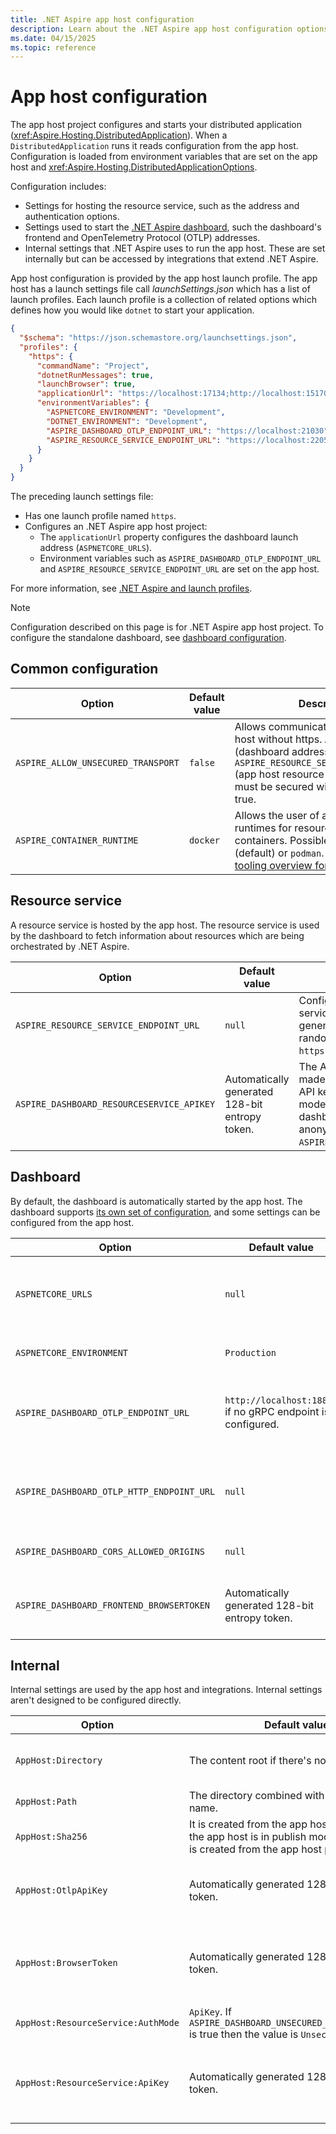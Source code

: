 ```yaml
---
title: .NET Aspire app host configuration
description: Learn about the .NET Aspire app host configuration options.
ms.date: 04/15/2025
ms.topic: reference
---
```


# App host configuration

The app host project configures and starts your distributed application (<xref:Aspire.Hosting.DistributedApplication>). When a `DistributedApplication` runs it reads configuration from the app host. Configuration is loaded from environment variables that are set on the app host and <xref:Aspire.Hosting.DistributedApplicationOptions>.

Configuration includes:

- Settings for hosting the resource service, such as the address and authentication options.
- Settings used to start the [.NET Aspire dashboard](../fundamentals/dashboard/overview.md), such the dashboard's frontend and OpenTelemetry Protocol (OTLP) addresses.
- Internal settings that .NET Aspire uses to run the app host. These are set internally but can be accessed by integrations that extend .NET Aspire.

App host configuration is provided by the app host launch profile. The app host has a launch settings file call _launchSettings.json_ which has a list of launch profiles. Each launch profile is a collection of related options which defines how you would like `dotnet` to start your application.

```json
{
  "$schema": "https://json.schemastore.org/launchsettings.json",
  "profiles": {
    "https": {
      "commandName": "Project",
      "dotnetRunMessages": true,
      "launchBrowser": true,
      "applicationUrl": "https://localhost:17134;http://localhost:15170",
      "environmentVariables": {
        "ASPNETCORE_ENVIRONMENT": "Development",
        "DOTNET_ENVIRONMENT": "Development",
        "ASPIRE_DASHBOARD_OTLP_ENDPOINT_URL": "https://localhost:21030",
        "ASPIRE_RESOURCE_SERVICE_ENDPOINT_URL": "https://localhost:22057"
      }
    }
  }
}
```

The preceding launch settings file:

- Has one launch profile named `https`.
- Configures an .NET Aspire app host project:
  - The `applicationUrl` property configures the dashboard launch address (`ASPNETCORE_URLS`).
  - Environment variables such as `ASPIRE_DASHBOARD_OTLP_ENDPOINT_URL` and `ASPIRE_RESOURCE_SERVICE_ENDPOINT_URL` are set on the app host.

For more information, see [.NET Aspire and launch profiles](../fundamentals/launch-profiles.md).

> [!NOTE]
> Configuration described on this page is for .NET Aspire app host project. To configure the standalone dashboard, see [dashboard configuration](../fundamentals/dashboard/configuration.md).

## Common configuration

| Option | Default value | Description |
|--|--|--|
| `ASPIRE_ALLOW_UNSECURED_TRANSPORT` | `false` | Allows communication with the app host without https. `ASPNETCORE_URLS` (dashboard address) and `ASPIRE_RESOURCE_SERVICE_ENDPOINT_URL` (app host resource service address) must be secured with HTTPS unless true. |
| `ASPIRE_CONTAINER_RUNTIME` | `docker` | Allows the user of alternative container runtimes for resources backed by containers. Possible values are `docker` (default) or `podman`. See [Setup and tooling overview for more details](../fundamentals/setup-tooling.md).  |

## Resource service

A resource service is hosted by the app host. The resource service is used by the dashboard to fetch information about resources which are being orchestrated by .NET Aspire.

| Option | Default value | Description |
|--|--|--|
| `ASPIRE_RESOURCE_SERVICE_ENDPOINT_URL` | `null` | Configures the address of the resource service hosted by the app host. Automatically generated with _launchSettings.json_ to have a random port on localhost. For example, `https://localhost:17037`. |
| `ASPIRE_DASHBOARD_RESOURCESERVICE_APIKEY` | Automatically generated 128-bit entropy token. | The API key used to authenticate requests made to the app host's resource service. The API key is required if the app host is in run mode, the dashboard isn't disabled, and the dashboard isn't configured to allow anonymous access with `ASPIRE_DASHBOARD_UNSECURED_ALLOW_ANONYMOUS`. |

## Dashboard

By default, the dashboard is automatically started by the app host. The dashboard supports [its own set of configuration](../fundamentals/dashboard/configuration.md), and some settings can be configured from the app host.

| Option | Default value | Description |
|--|--|--|
| `ASPNETCORE_URLS` | `null` | Dashboard address. Must be `https` unless `ASPIRE_ALLOW_UNSECURED_TRANSPORT` or `DistributedApplicationOptions.AllowUnsecuredTransport` is true. Automatically generated with _launchSettings.json_ to have a random port on localhost. The value in launch settings is set on the `applicationUrls` property. |
| `ASPNETCORE_ENVIRONMENT` | `Production` | Configures the environment the dashboard runs as. For more information, see [Use multiple environments in ASP.NET Core](/aspnet/core/fundamentals/environments). |
| `ASPIRE_DASHBOARD_OTLP_ENDPOINT_URL` | `http://localhost:18889` if no gRPC endpoint is configured. | Configures the dashboard OTLP gRPC address. Used by the dashboard to receive telemetry over OTLP. Set on resources as the `OTEL_EXPORTER_OTLP_ENDPOINT` env var. The `OTEL_EXPORTER_OTLP_PROTOCOL` env var is `grpc`.  Automatically generated with _launchSettings.json_ to have a random port on localhost. |
| `ASPIRE_DASHBOARD_OTLP_HTTP_ENDPOINT_URL` | `null` | Configures the dashboard OTLP HTTP address. Used by the dashboard to receive telemetry over OTLP. If only `ASPIRE_DASHBOARD_OTLP_HTTP_ENDPOINT_URL` is configured then it is set on resources as the `OTEL_EXPORTER_OTLP_ENDPOINT` env var. The `OTEL_EXPORTER_OTLP_PROTOCOL` env var is `http/protobuf`. |
| `ASPIRE_DASHBOARD_CORS_ALLOWED_ORIGINS` | `null` | Overrides the CORS allowed origins configured in the dashboard. This setting replaces the default behavior of calculating allowed origins based on resource endpoints. |
| `ASPIRE_DASHBOARD_FRONTEND_BROWSERTOKEN` | Automatically generated 128-bit entropy token. | Configures the frontend browser token. This is the value that must be entered to access the dashboard when the auth mode is BrowserToken. If no browser token is specified then a new token is generated each time the app host is launched. |

## Internal

Internal settings are used by the app host and integrations. Internal settings aren't designed to be configured directly.

| Option | Default value | Description |
|--|--|--|
| `AppHost:Directory` | The content root if there's no project. | Directory of the project where the app host is located. Accessible from the <xref:Aspire.Hosting.IDistributedApplicationBuilder.AppHostDirectory?displayProperty=nameWithType>. |
| `AppHost:Path` | The directory combined with the application name. | The path to the app host. It combines the directory with the application name. |
| `AppHost:Sha256` | It is created from the app host name when the app host is in publish mode. Otherwise it is created from the app host path. | Hex encoded hash for the current application. The hash is based on the location of the app on the current machine so it is stable between launches of the app host. |
| `AppHost:OtlpApiKey` | Automatically generated 128-bit entropy token. | The API key used to authenticate requests sent to the dashboard OTLP service. The value is present if needed: the app host is in run mode, the dashboard isn't disabled, and the dashboard isn't configured to allow anonymous access with `ASPIRE_DASHBOARD_UNSECURED_ALLOW_ANONYMOUS`. |
| `AppHost:BrowserToken` | Automatically generated 128-bit entropy token. | The browser token used to authenticate browsing to the dashboard when it is launched by the app host. The browser token can be set by `ASPIRE_DASHBOARD_FRONTEND_BROWSERTOKEN`. The value is present if needed: the app host is in run mode, the dashboard isn't disabled, and the dashboard isn't configured to allow anonymous access with `ASPIRE_DASHBOARD_UNSECURED_ALLOW_ANONYMOUS`. |
| `AppHost:ResourceService:AuthMode` | `ApiKey`. If `ASPIRE_DASHBOARD_UNSECURED_ALLOW_ANONYMOUS` is true then the value is `Unsecured`. | The authentication mode used to access the resource service. The value is present if needed: the app host is in run mode and the dashboard isn't disabled. |
| `AppHost:ResourceService:ApiKey` | Automatically generated 128-bit entropy token. | The API key used to authenticate requests made to the app host's resource service. The API key can be set by `ASPIRE_DASHBOARD_RESOURCESERVICE_APIKEY`. The value is present if needed: the app host is in run mode, the dashboard isn't disabled, and the dashboard isn't configured to allow anonymous access with `ASPIRE_DASHBOARD_UNSECURED_ALLOW_ANONYMOUS`. |
